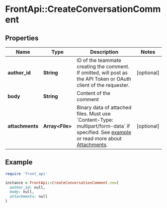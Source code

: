 # FrontApi::CreateConversationComment

## Properties

| Name | Type | Description | Notes |
| ---- | ---- | ----------- | ----- |
| **author_id** | **String** | ID of the teammate creating the comment. If omitted, will post as the API Token or OAuth client of the requester. | [optional] |
| **body** | **String** | Content of the comment |  |
| **attachments** | **Array&lt;File&gt;** | Binary data of attached files. Must use &#x60;Content-Type: multipart/form-data&#x60; if specified. See [example](https://gist.github.com/hdornier/e04d04921032e98271f46ff8a539a4cb) or read more about [Attachments](https://dev.frontapp.com/docs/attachments-1). | [optional] |

## Example

```ruby
require 'front_api'

instance = FrontApi::CreateConversationComment.new(
  author_id: null,
  body: null,
  attachments: null
)
```

